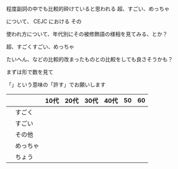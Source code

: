 程度副詞の中でも比較的砕けていると思われる
超、すごい、めっちゃ

について、
CEJC
における
その

使われ方について、年代別にその被修飾語の様相を見てみる、とか？

超、すごくすごい、めっちゃ

たいへん、などの比較的改まったものとの比較をしても良さそうかも？

まずは形で数を見て

「」という意味の「許す」でお願いします

|     |      | 10代 | 20代 | 30代 | 40代 | 50  | 60  |
| --- | ---- | --- | --- | --- | --- | --- | --- |
|     | すごく  |     |     |     |     |     |     |
|     | すごい  |     |     |     |     |     |     |
|     | その他  |     |     |     |     |     |     |
|     | めっちゃ |     |     |     |     |     |     |
|     | ちょう  |     |     |     |     |     |     |

